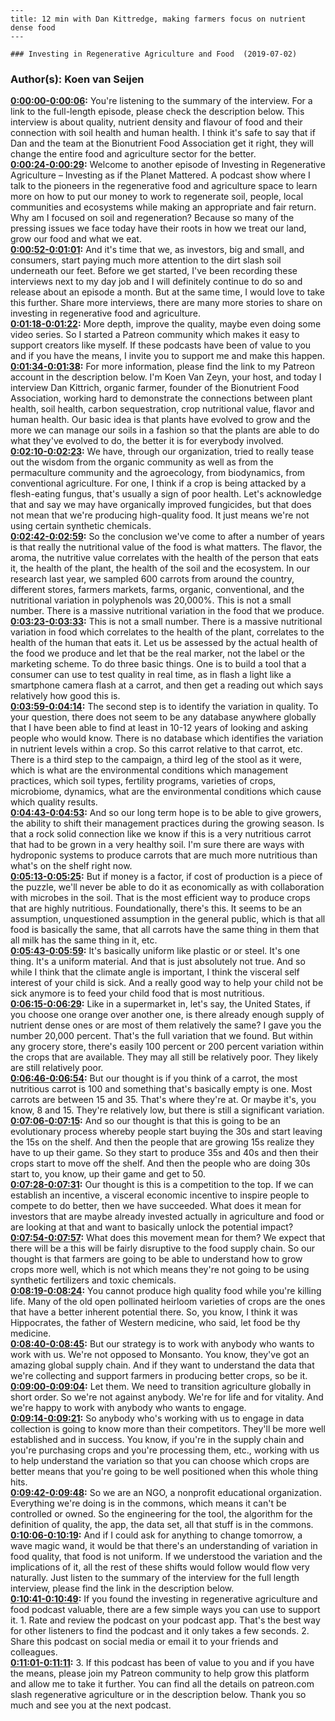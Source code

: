 
    ---
    title: 12 min with Dan Kittredge, making farmers focus on nutrient dense food
    ---

    ### Investing in Regenerative Agriculture and Food  (2019-07-02)  
### Author(s): Koen van Seijen  

**[0:00:00-0:00:06](https://investinginregenerativeagriculture.com/2019/05/29/dan-kittredge/#t=0:00:00):**  You're listening to the summary of the interview. For a link to the full-length episode, please check the description below.  This interview is about quality, nutrient density and flavour of food and their connection with soil health and human health.  I think it's safe to say that if Dan and the team at the Bionutrient Food Association get it right, they will change the entire food and agriculture sector for the better.  
**[0:00:24-0:00:29](https://investinginregenerativeagriculture.com/2019/05/29/dan-kittredge/#t=0:00:24):**  Welcome to another episode of Investing in Regenerative Agriculture – Investing as if the Planet Mattered.  A podcast show where I talk to the pioneers in the regenerative food and agriculture space to learn more on how to put our money to work to regenerate soil, people, local communities and ecosystems while making an appropriate and fair return.  Why am I focused on soil and regeneration? Because so many of the pressing issues we face today have their roots in how we treat our land, grow our food and what we eat.  
**[0:00:52-0:01:01](https://investinginregenerativeagriculture.com/2019/05/29/dan-kittredge/#t=0:00:52):**  And it's time that we, as investors, big and small, and consumers, start paying much more attention to the dirt slash soil underneath our feet.  Before we get started, I've been recording these interviews next to my day job and I will definitely continue to do so and release about an episode a month.  But at the same time, I would love to take this further. Share more interviews, there are many more stories to share on investing in regenerative food and agriculture.  
**[0:01:18-0:01:22](https://investinginregenerativeagriculture.com/2019/05/29/dan-kittredge/#t=0:01:18):**  More depth, improve the quality, maybe even doing some video series.  So I started a Patreon community which makes it easy to support creators like myself.  If these podcasts have been of value to you and if you have the means, I invite you to support me and make this happen.  
**[0:01:34-0:01:38](https://investinginregenerativeagriculture.com/2019/05/29/dan-kittredge/#t=0:01:34):**  For more information, please find the link to my Patreon account in the description below.  I'm Koen Van Zeyn, your host, and today I interview Dan Kittrich, organic farmer, founder of the Bionutrient Food Association, working hard to demonstrate the connections between plant health, soil health, carbon sequestration, crop nutritional value, flavor and human health.  Our basic idea is that plants have evolved to grow and the more we can manage our soils in a fashion so that the plants are able to do what they've evolved to do, the better it is for everybody involved.  
**[0:02:10-0:02:23](https://investinginregenerativeagriculture.com/2019/05/29/dan-kittredge/#t=0:02:10):**  We have, through our organization, tried to really tease out the wisdom from the organic community as well as from the permaculture community and the agroecology, from biodynamics, from conventional agriculture.  For one, I think if a crop is being attacked by a flesh-eating fungus, that's usually a sign of poor health.  Let's acknowledge that and say we may have organically improved fungicides, but that does not mean that we're producing high-quality food. It just means we're not using certain synthetic chemicals.  
**[0:02:42-0:02:59](https://investinginregenerativeagriculture.com/2019/05/29/dan-kittredge/#t=0:02:42):**  So the conclusion we've come to after a number of years is that really the nutritional value of the food is what matters. The flavor, the aroma, the nutritive value correlates with the health of the person that eats it, the health of the plant, the health of the soil and the ecosystem.  In our research last year, we sampled 600 carrots from around the country, different stores, farmers markets, farms, organic, conventional, and the nutritional variation in polyphenols was 20,000%.  This is not a small number. There is a massive nutritional variation in the food that we produce.  
**[0:03:23-0:03:33](https://investinginregenerativeagriculture.com/2019/05/29/dan-kittredge/#t=0:03:23):**  This is not a small number. There is a massive nutritional variation in food which correlates to the health of the plant, correlates to the health of the human that eats it.  Let us be assessed by the actual health of the food we produce and let that be the real marker, not the label or the marketing scheme.  To do three basic things. One is to build a tool that a consumer can use to test quality in real time, as in flash a light like a smartphone camera flash at a carrot, and then get a reading out which says relatively how good this is.  
**[0:03:59-0:04:14](https://investinginregenerativeagriculture.com/2019/05/29/dan-kittredge/#t=0:03:59):**  The second step is to identify the variation in quality. To your question, there does not seem to be any database anywhere globally that I have been able to find at least in 10-12 years of looking and asking people who would know.  There is no database which identifies the variation in nutrient levels within a crop. So this carrot relative to that carrot, etc.  There is a third step to the campaign, a third leg of the stool as it were, which is what are the environmental conditions which management practices, which soil types, fertility programs, varieties of crops, microbiome, dynamics, what are the environmental conditions which cause which quality results.  
**[0:04:43-0:04:53](https://investinginregenerativeagriculture.com/2019/05/29/dan-kittredge/#t=0:04:43):**  And so our long term hope is to be able to give growers, the ability to shift their management practices during the growing season.  Is that a rock solid connection like we know if this is a very nutritious carrot that had to be grown in a very healthy soil.  I'm sure there are ways with hydroponic systems to produce carrots that are much more nutritious than what's on the shelf right now.  
**[0:05:13-0:05:25](https://investinginregenerativeagriculture.com/2019/05/29/dan-kittredge/#t=0:05:13):**  But if money is a factor, if cost of production is a piece of the puzzle, we'll never be able to do it as economically as with collaboration with microbes in the soil.  That is the most efficient way to produce crops that are highly nutritious.  Foundationally, there's this. It seems to be an assumption, unquestioned assumption in the general public, which is that all food is basically the same, that all carrots have the same thing in them that all milk has the same thing in it, etc.  
**[0:05:43-0:05:59](https://investinginregenerativeagriculture.com/2019/05/29/dan-kittredge/#t=0:05:43):**  It's basically uniform like plastic or or steel. It's one thing. It's a uniform material. And that is just absolutely not true.  And so while I think that the climate angle is important, I think the visceral self interest of your child is sick.  And a really good way to help your child not be sick anymore is to feed your child food that is most nutritious.  
**[0:06:15-0:06:29](https://investinginregenerativeagriculture.com/2019/05/29/dan-kittredge/#t=0:06:15):**  Like in a supermarket in, let's say, the United States, if you choose one orange over another one, is there already enough supply of nutrient dense ones or are most of them relatively the same?  I gave you the number 20,000 percent. That's the full variation that we found. But within any grocery store, there's easily 100 percent or 200 percent variation within the crops that are available.  They may all still be relatively poor. They likely are still relatively poor.  
**[0:06:46-0:06:54](https://investinginregenerativeagriculture.com/2019/05/29/dan-kittredge/#t=0:06:46):**  But our thought is if you think of a carrot, the most nutritious carrot is 100 and something that's basically empty is one.  Most carrots are between 15 and 35. That's where they're at. Or maybe it's, you know, 8 and 15.  They're relatively low, but there is still a significant variation.  
**[0:07:06-0:07:15](https://investinginregenerativeagriculture.com/2019/05/29/dan-kittredge/#t=0:07:06):**  And so our thought is that this is going to be an evolutionary process whereby people start buying the 30s and start leaving the 15s on the shelf.  And then the people that are growing 15s realize they have to up their game. So they start to produce 35s and 40s and then their crops start to move off the shelf.  And then the people who are doing 30s start to, you know, up their game and get to 50.  
**[0:07:28-0:07:31](https://investinginregenerativeagriculture.com/2019/05/29/dan-kittredge/#t=0:07:28):**  Our thought is this is a competition to the top.  If we can establish an incentive, a visceral economic incentive to inspire people to compete to do better, then we have succeeded.  What does it mean for investors that are maybe already invested actually in agriculture and food or are looking at that and want to basically unlock the potential impact?  
**[0:07:54-0:07:57](https://investinginregenerativeagriculture.com/2019/05/29/dan-kittredge/#t=0:07:54):**  What does this movement mean for them?  We expect that there will be a this will be fairly disruptive to the food supply chain.  So our thought is that farmers are going to be able to understand how to grow crops more well, which is not which means they're not going to be using synthetic fertilizers and toxic chemicals.  
**[0:08:19-0:08:24](https://investinginregenerativeagriculture.com/2019/05/29/dan-kittredge/#t=0:08:19):**  You cannot produce high quality food while you're killing life.  Many of the old open pollinated heirloom varieties of crops are the ones that have a better inherent potential there.  So, you know, I think it was Hippocrates, the father of Western medicine, who said, let food be thy medicine.  
**[0:08:40-0:08:45](https://investinginregenerativeagriculture.com/2019/05/29/dan-kittredge/#t=0:08:40):**  But our strategy is to work with anybody who wants to work with us.  We're not opposed to Monsanto. You know, they've got an amazing global supply chain.  And if they want to understand the data that we're collecting and support farmers in producing better crops, so be it.  
**[0:09:00-0:09:04](https://investinginregenerativeagriculture.com/2019/05/29/dan-kittredge/#t=0:09:00):**  Let them. We need to transition agriculture globally in short order.  So we're not against anybody. We're for life and for vitality.  And we're happy to work with anybody who wants to engage.  
**[0:09:14-0:09:21](https://investinginregenerativeagriculture.com/2019/05/29/dan-kittredge/#t=0:09:14):**  So anybody who's working with us to engage in data collection is going to know more than their competitors.  They'll be more well established and in success.  You know, if you're in the supply chain and you're purchasing crops and you're processing them, etc., working with us to help understand the variation so that you can choose which crops are better means that you're going to be well positioned when this whole thing hits.  
**[0:09:42-0:09:48](https://investinginregenerativeagriculture.com/2019/05/29/dan-kittredge/#t=0:09:42):**  So we are an NGO, a nonprofit educational organization.  Everything we're doing is in the commons, which means it can't be controlled or owned.  So the engineering for the tool, the algorithm for the definition of quality, the app, the data set, all that stuff is in the commons.  
**[0:10:06-0:10:19](https://investinginregenerativeagriculture.com/2019/05/29/dan-kittredge/#t=0:10:06):**  And if I could ask for anything to change tomorrow, a wave magic wand, it would be that there's an understanding of variation in food quality, that food is not uniform.  If we understood the variation and the implications of it, all the rest of these shifts would follow would flow very naturally.  Just listen to the summary of the interview for the full length interview, please find the link in the description below.  
**[0:10:41-0:10:49](https://investinginregenerativeagriculture.com/2019/05/29/dan-kittredge/#t=0:10:41):**  If you found the investing in regenerative agriculture and food podcast valuable, there are a few simple ways you can use to support it.  1. Rate and review the podcast on your podcast app. That's the best way for other listeners to find the podcast and it only takes a few seconds.  2. Share this podcast on social media or email it to your friends and colleagues.  
**[0:11:01-0:11:11](https://investinginregenerativeagriculture.com/2019/05/29/dan-kittredge/#t=0:11:01):**  3. If this podcast has been of value to you and if you have the means, please join my Patreon community to help grow this platform and allow me to take it further.  You can find all the details on patreon.com slash regenerative agriculture or in the description below.  Thank you so much and see you at the next podcast.  